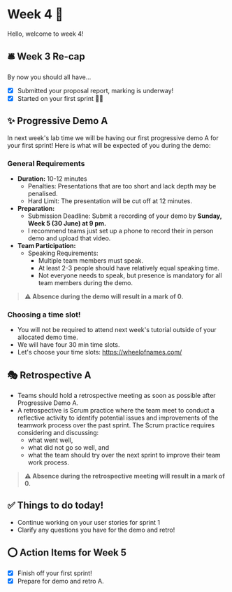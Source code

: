# Week 4 🍇

Hello, welcome to week 4!

## 🛎️ Week 3 Re-cap 

By now you should all have...
- [x] Submitted your proposal report, marking is underway!
- [x] Started on your first sprint 🏃‍♂️

## ✨ Progressive Demo A

In next week's lab time we will be having our first progressive demo A for your first sprint! 
Here is what will be expected of you during the demo:

### General Requirements
- **Duration:** 10-12 minutes
  - Penalties: Presentations that are too short and lack depth may be penalised.
  - Hard Limit: The presentation will be cut off at 12 minutes.
- **Preparation:**
  - Submission Deadline: Submit a recording of your demo by **Sunday, Week 5 (30 June) at 9 pm.**
  - I recommend teams just set up a phone to record their in person demo and upload that video.
- **Team Participation:**
  - Speaking Requirements:
    - Multiple team members must speak.
    - At least 2-3 people should have relatively equal speaking time.
    - Not everyone needs to speak, but presence is mandatory for all team members during the demo.

> **⚠ Absence during the demo will result in a mark of 0.**

### Choosing a time slot!

- You will not be required to attend next week's tutorial outside of your allocated demo time. 
- We will have four 30 min time slots.
- Let's choose your time slots: https://wheelofnames.com/

## 🎭 Retrospective A
- Teams should hold a retrospective meeting as soon as possible after Progressive Demo A.
- A retrospective is Scrum practice where the team meet to conduct a reflective activity to identify potential issues and improvements of the teamwork process over the past sprint. The Scrum practice requires considering and discussing:
  - what went well,
  - what did not go so well, and
  - what the team should try over the next sprint to improve their team work process.

> **⚠ Absence during the retrospective meeting will result in a mark of 0.**

## ✅ Things to do today!
- Continue working on your user stories for sprint 1
- Clarify any questions you have for the demo and retro!

## ⭕ Action Items for Week 5
- [x] Finish off your first sprint!
- [x] Prepare for demo and retro A.

